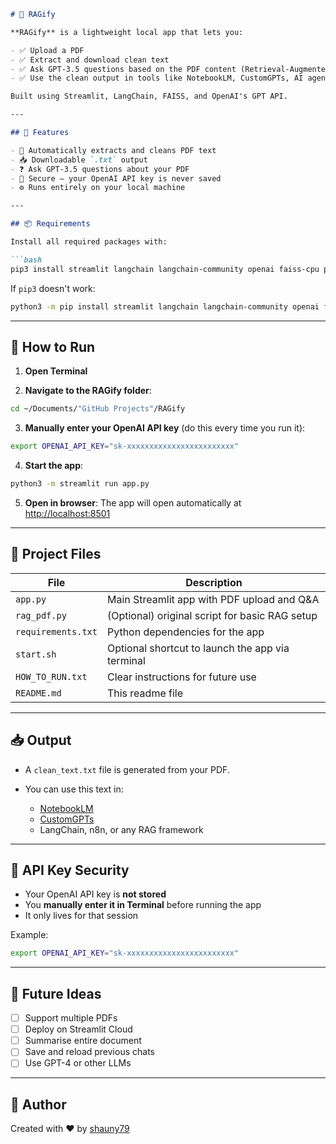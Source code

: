 
````markdown
# 📄 RAGify

**RAGify** is a lightweight local app that lets you:

- ✅ Upload a PDF
- ✅ Extract and download clean text
- ✅ Ask GPT-3.5 questions based on the PDF content (Retrieval-Augmented Generation)
- ✅ Use the clean output in tools like NotebookLM, CustomGPTs, AI agents, or RAG pipelines

Built using Streamlit, LangChain, FAISS, and OpenAI's GPT API.

---

## 🚀 Features

- 🧹 Automatically extracts and cleans PDF text
- 📥 Downloadable `.txt` output
- ❓ Ask GPT-3.5 questions about your PDF
- 🔐 Secure — your OpenAI API key is never saved
- ⚙️ Runs entirely on your local machine

---

## 📦 Requirements

Install all required packages with:

```bash
pip3 install streamlit langchain langchain-community openai faiss-cpu pypdf
````

If `pip3` doesn't work:

```bash
python3 -m pip install streamlit langchain langchain-community openai faiss-cpu pypdf
```

---

## 🧾 How to Run

1. **Open Terminal**

2. **Navigate to the RAGify folder**:

```bash
cd ~/Documents/"GitHub Projects"/RAGify
```

3. **Manually enter your OpenAI API key** (do this every time you run it):

```bash
export OPENAI_API_KEY="sk-xxxxxxxxxxxxxxxxxxxxxxxx"
```

4. **Start the app**:

```bash
python3 -m streamlit run app.py
```

5. **Open in browser**:
   The app will open automatically at [http://localhost:8501](http://localhost:8501)

---

## 📁 Project Files

| File               | Description                                      |
| ------------------ | ------------------------------------------------ |
| `app.py`           | Main Streamlit app with PDF upload and Q\&A      |
| `rag_pdf.py`       | (Optional) original script for basic RAG setup   |
| `requirements.txt` | Python dependencies for the app                  |
| `start.sh`         | Optional shortcut to launch the app via terminal |
| `HOW_TO_RUN.txt`   | Clear instructions for future use                |
| `README.md`        | This readme file                                 |

---

## 📥 Output

* A `clean_text.txt` file is generated from your PDF.
* You can use this text in:

  * [NotebookLM](https://notebooklm.google.com/)
  * [CustomGPTs](https://chat.openai.com/gpts)
  * LangChain, n8n, or any RAG framework

---

## 🔐 API Key Security

* Your OpenAI API key is **not stored**
* You **manually enter it in Terminal** before running the app
* It only lives for that session

Example:

```bash
export OPENAI_API_KEY="sk-xxxxxxxxxxxxxxxxxxxxxxxx"
```

---

## 🌱 Future Ideas

* [ ] Support multiple PDFs
* [ ] Deploy on Streamlit Cloud
* [ ] Summarise entire document
* [ ] Save and reload previous chats
* [ ] Use GPT-4 or other LLMs

---

## 👤 Author

Created with ❤️ by [shauny79](https://github.com/shauny79)
